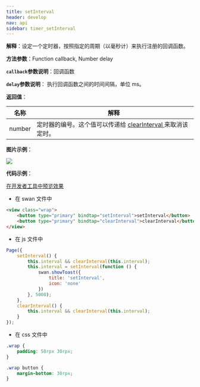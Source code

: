 ```yaml
---
title: setInterval
header: develop
nav: api
sidebar: timer_setInterval
---
```

 

**解释**：设定一个定时器，按照指定的周期（以毫秒计）来执行注册的回调函数。

**方法参数**：Function callback, Number delay

**`callback`参数说明**：回调函数

**`delay`参数说明**： 执行回调函数之间的时间间隔，单位 ms。 

**返回值**：

|名称|解释|
|--|--|
|number|定时器的编号。这个值可以传递给 <a href="http://smartprogram.baidu.com/docs/develop/api/open/timer_clearTimeout/">clearInterval </a>来取消该定时。|

**图片示例**：

<div class="m-doc-custom-examples">
    <div class="m-doc-custom-examples-correct">
        <img src="https://b.bdstatic.com/miniapp/images/setInterval.gif">
    </div>
    <div class="m-doc-custom-examples-correct">
        <img src=" ">
    </div>
    <div class="m-doc-custom-examples-correct">
        <img src=" ">
    </div>     
</div>

**代码示例**：

<a href="swanide://fragment/3a72e862b7e3d92d06fc64432513d1001574042023470" title="在开发者工具中预览效果" target="_self">在开发者工具中预览效果</a>

* 在 swan 文件中

```html
<view class="wrap">
    <button type="primary" bindtap="setInterval">setInterval</button>
    <button type="primary" bindtap="clearInterval">clearInterval</button>
</view>
```

* 在 js 文件中

```js
Page({
    setInterval() {
        this.interval && clearInterval(this.interval);
        this.interval = setInterval(function () {
            swan.showToast({
                title: 'setInterval',
                icon: 'none'
            })
        }, 5000);
    },
    clearInterval() {
        this.interval && clearInterval(this.interval);
    }
});
```
* 在 css 文件中

```css
.wrap {
    padding: 50rpx 30rpx;
}

.wrap button {
    margin-bottom: 30rpx;
}
```
